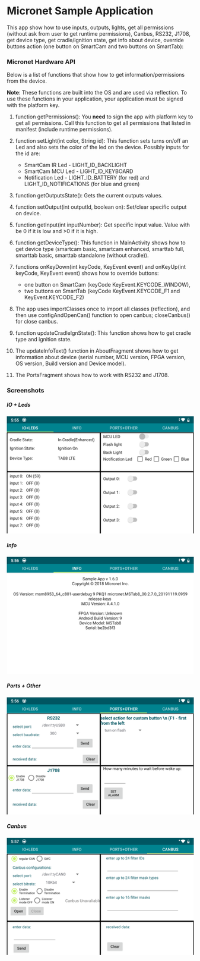 # Micronet Sample Application

This app show how to use inputs, outputs, lights, get all permissions (without ask from user to get runtime permissions), Canbus, RS232, J1708, get device type, get cradle/ignition state, get info about device, override buttons action (one button on SmartCam and two buttons on SmartTab):

### Micronet Hardware API

Below is a list of functions that show how to get information/permissions from the device.

**Note**: These functions are built into the OS and are used via reflection. To use these functions in your application, your application must be signed with the platform key.

1) function getPermissions(): You **need** to sign the app with platform key to get all permissions. Call this function to get all permissions that listed in manifest (include runtime permissions).

2) function setLight(int color, String id): This function sets turns on/off an Led and also sets the color of the led on the device. Possibly inputs for the id are: 
	- SmartCam IR Led - LIGHT_ID_BACKLIGHT
	- SmartCam MCU Led - LIGHT_ID_KEYBOARD
	- Notification Led - LIGHT_ID_BATTERY (for red) and LIGHT_ID_NOTIFICATIONS (for blue and green)
	
3) function getOutputsState(): Gets the current outputs values.
	
4) function setOutput(int outputId, boolean on): Set/clear specific output on device.

5) function getInput(int inputNumber): Get specific input value. Value with be 0 if it is low and >0 if it is high.

6) function getDeviceType(): This function in MainActivity shows how to get device type (smartcam basic, smartcam enhanced, smarttab full, smarttab basic, smarttab standalone (without cradle)).

7) functions onKeyDown(int keyCode, KeyEvent event) and  onKeyUp(int keyCode, KeyEvent event) shows how to override buttons:
	- one button on SmartCam (keyCode KeyEvent.KEYCODE_WINDOW),
	- two buttons on SmartTab (keyCode KeyEvent.KEYCODE_F1 and KeyEvent.KEYCODE_F2)

8) The app uses importClasses once to import all classes (reflection), and then use configAndOpenCan() function to open canbus; closeCanbus() for close canbus.

9) function updateCradleIgnState(): This function shows how to get cradle type and ignition state.

10) The updateInfoText() function in AboutFragment shows how to get information about device (serial number, MCU version, FPGA version, OS version, Build version and Device model).

11) The PortsFragment shows how to work with RS232 and J1708.

### Screenshots

##### IO + Leds
![alt text](./images/io_leds.png "")

##### Info
![alt text](./images/info.png "")

##### Ports + Other
![alt text](./images/ports_other.png "")

##### Canbus
![alt text](./images/canbus.png "")

